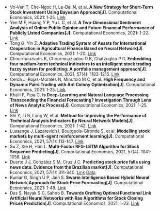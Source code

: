 * Vo-Van T, Che-Ngoc H, Le-Dai N, et al. <b>A New Strategy for Short-Term Stock Investment Using Bayesian Approach[J]</b>. Computational Economics, 2021: 1-25. [Link](https://link.springer.com/article/10.1007/s10614-021-10115-8)
* Yen M F, Huang Y P, Yu L C, et al. <b>A Two-Dimensional Sentiment Analysis of Online Public Opinion and Future Financial Performance of Publicly Listed Companies[J]</b>. Computational Economics, 2021: 1-22. [Link](https://link.springer.com/article/10.1007/s10614-021-10111-y)
* Tong G, Yin Z. <b>Adaptive Trading System of Assets for International Cooperation in Agricultural Finance Based on Neural Network[J]</b>. Computational Economics, 2021: 1-20. [Link](https://link.springer.com/article/10.1007/s10614-021-10136-3)
* Chourmouziadis K, Chourmouziadou D K, Chatzoglou P D. <b>Embedding four medium-term technical indicators to an intelligent stock trading fuzzy system for predicting: A portfolio management approach[J]</b>. Computational Economics, 2021, 57(4): 1183-1216. [Link](https://link.springer.com/article/10.1007/s10614-020-10016-2)
* Cerda J, Rojas-Morales N, Minutolo M C, et al. <b>High Frequency and Dynamic Pairs Trading with Ant Colony Optimization[J]</b>. Computational Economics, 2021: 1-25. [Link](https://link.springer.com/article/10.1007/s10614-021-10129-2)
* Khalil F, Pipa G. <b>Is Deep-Learning and Natural Language Processing Transcending the Financial Forecasting? Investigation Through Lens of News Analytic Process[J]</b>. Computational Economics, 2021: 1-25. [Link](https://link.springer.com/article/10.1007/s10614-021-10145-2)
* Shi Y, Li B, Long W, et al. <b>Method for Improving the Performance of Technical Analysis Indicators By Neural Network Models[J]</b>. Computational Economics, 2021: 1-42. [Link](https://link.springer.com/article/10.1007/s10614-021-10116-7)
* Lussange J, Lazarevich I, Bourgeois-Gironde S, et al. <b>Modelling stock markets by multi-agent reinforcement learning[J]</b>. Computational Economics, 2021, 57(1): 113-147. [Link](https://link.springer.com/article/10.1007/s10614-020-10038-w)
* Su Z, Xie H, Han L. <b>Multi-Factor RFG-LSTM Algorithm for Stock Sequence Predicting[J]</b>. Computational Economics, 2021, 57(4): 1041-1058. [Link](https://link.springer.com/article/10.1007/s10614-020-10008-2)
* Duarte J J, González S M, Cruz J C. <b>Predicting stock price falls using news data: Evidence from the Brazilian market[J]</b>. Computational Economics, 2021, 57(1): 311-340. [Link](https://link.springer.com/article/10.1007/s10614-020-10060-y) [Data](https://drive.google.com/drive/folders/1a70zr8bdZO6ZB9z2wktdqN6m06TKq0NM)
* Kumar G, Singh U P, Jain S. <b>Swarm Intelligence Based Hybrid Neural Network Approach for Stock Price Forecasting[J]</b>. Computational Economics, 2021: 1-49. [Link](https://link.springer.com/article/10.1007/s10614-021-10176-9)
* Das S, Nayak S C, Sahoo B. <b>Towards Crafting Optimal Functional Link Artificial Neural Networks with Rao Algorithms for Stock Closing Prices Prediction[J]</b>. Computational Economics, 2021: 1-23. [Link](https://link.springer.com/article/10.1007/s10614-021-10130-9)